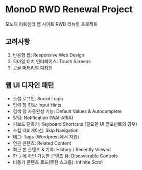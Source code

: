 MonoD RWD Renewal Project
=========================

모노디 아트센터 웹 사이트 RWD 리뉴얼 프로젝트

## 고려사항
1. 반응형 웹: Responsive Web Design
2. 모바일 터치 인터페이스: Touch Screens
3. [구글 머터리얼 디자인](http://www.google.com/design/spec/material-design/introduction.html)

## 웹 UI 디자인 패턴
* 소셜 로그인: Social Login
* 입력 창 힌트: Input Hints
* 검색 창 자동완성 기능: Default Values & Autocomplete
* 알림: Notification (WAI-ARIA)
* 키보드 단축키: Keyboard Shortcuts (필요한 UI 컴포넌트의 경우)
* 스킵 네비게이션: Skip Navigation
* 태그: Tags (Wordpress에서 지원)
* 연관 콘텐츠: Related Content
* 최근 본 콘텐츠 & 기록: History / Recently Viewed
* 한 눈에 확인 가능한 콘텐츠 뷰: Discoverable Controls
* 비동기 콘텐츠 로드(무한 스크롤): Infinite Scroll
